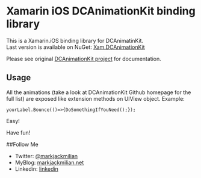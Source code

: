 # Xamarin iOS DCAnimationKit binding library

This is a Xamarin.iOS binding library for DCAnimatinKit.   
Last version is available on NuGet: [Xam.DCAnimationKit](https://www.nuget.org/packages/Xam.DCAnimationKit/)

Please see original [DCAnimationKit project](https://github.com/daltoniam/DCAnimationKit) for documentation.



## Usage

 All the animations (take a look at DCAnimationKit Github homepage for the full list) are exposed like extension methods on UIView object. Example:

	yourLabel.Bounce(()=>{DoSomethingIfYouNeed();});

Easy!
 

Have fun!

##Follow Me

 - Twitter: [@markjackmilian](https://twitter.com/markjackmilian)
 - MyBlog: [markjackmilian.net](http://markjackmilian.net/blog)
 - Linkedin: [linkedin](https://www.linkedin.com/in/marco-giacomo-milani)
